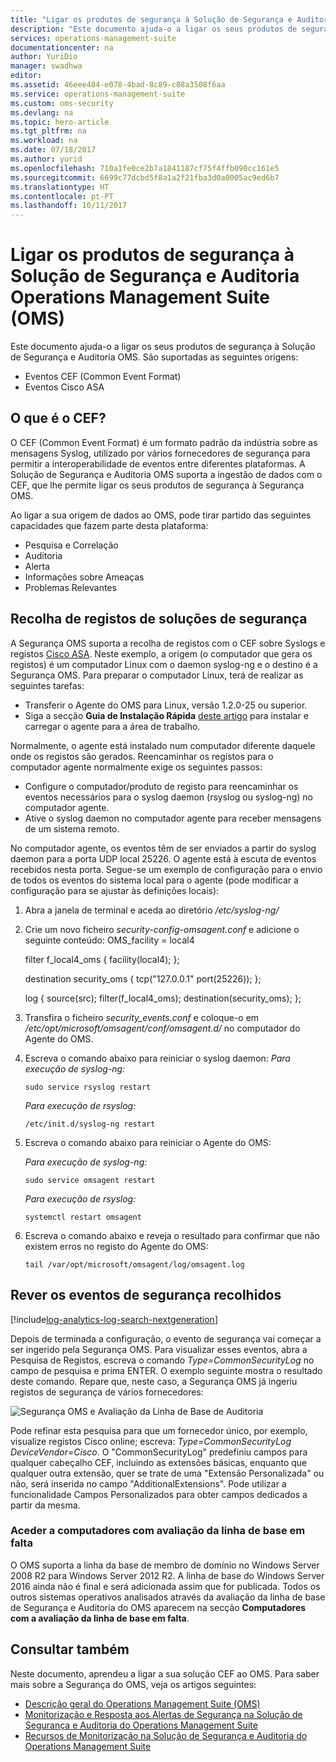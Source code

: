 ```yaml
---
title: "Ligar os produtos de segurança à Solução de Segurança e Auditoria Operations Management Suite (OMS) | Microsoft Docs"
description: "Este documento ajuda-o a ligar os seus produtos de segurança à Solução de Segurança e Auditoria Operations Management Suite utilizando o Common Event Format."
services: operations-management-suite
documentationcenter: na
author: YuriDio
manager: swadhwa
editor: 
ms.assetid: 46eee484-e078-4bad-8c89-c88a3508f6aa
ms.service: operations-management-suite
ms.custom: oms-security
ms.devlang: na
ms.topic: hero-article
ms.tgt_pltfrm: na
ms.workload: na
ms.date: 07/18/2017
ms.author: yurid
ms.openlocfilehash: 710a1fe0ce2b7a1841187cf75f4ffb090cc161e5
ms.sourcegitcommit: 6699c77dcbd5f8a1a2f21fba3d0a0005ac9ed6b7
ms.translationtype: HT
ms.contentlocale: pt-PT
ms.lasthandoff: 10/11/2017
---
```

# <a name="connecting-your-security-products-to-the-operations-management-suite-oms-security-and-audit-solution"></a>Ligar os produtos de segurança à Solução de Segurança e Auditoria Operations Management Suite (OMS) 
Este documento ajuda-o a ligar os seus produtos de segurança à Solução de Segurança e Auditoria OMS. São suportadas as seguintes origens:

- Eventos CEF (Common Event Format)
- Eventos Cisco ASA


## <a name="what-is-cef"></a>O que é o CEF?
O CEF (Common Event Format) é um formato padrão da indústria sobre as mensagens Syslog, utilizado por vários fornecedores de segurança para permitir a interoperabilidade de eventos entre diferentes plataformas. A Solução de Segurança e Auditoria OMS suporta a ingestão de dados com o CEF, que lhe permite ligar os seus produtos de segurança à Segurança OMS. 

Ao ligar a sua origem de dados ao OMS, pode tirar partido das seguintes capacidades que fazem parte desta plataforma:

- Pesquisa e Correlação
- Auditoria
- Alerta
- Informações sobre Ameaças
- Problemas Relevantes

## <a name="collection-of-security-solution-logs"></a>Recolha de registos de soluções de segurança

A Segurança OMS suporta a recolha de registos com o CEF sobre Syslogs e registos [Cisco ASA](https://blogs.technet.microsoft.com/msoms/2016/08/25/add-your-cisco-asa-logs-to-oms-security/). Neste exemplo, a origem (o computador que gera os registos) é um computador Linux com o daemon syslog-ng e o destino é a Segurança OMS. Para preparar o computador Linux, terá de realizar as seguintes tarefas:

- Transferir o Agente do OMS para Linux, versão 1.2.0-25 ou superior.
- Siga a secção **Guia de Instalação Rápida** [deste artigo](https://github.com/Microsoft/OMS-Agent-for-Linux/blob/master/docs/OMS-Agent-for-Linux.md#steps-to-install-the-oms-agent-for-linux) para instalar e carregar o agente para a área de trabalho.

Normalmente, o agente está instalado num computador diferente daquele onde os registos são gerados. Reencaminhar os registos para o computador agente normalmente exige os seguintes passos:

- Configure o computador/produto de registo para reencaminhar os eventos necessários para o syslog daemon (rsyslog ou syslog-ng) no computador agente.
- Ative o syslog daemon no computador agente para receber mensagens de um sistema remoto.

No computador agente, os eventos têm de ser enviados a partir do syslog daemon para a porta UDP local 25226. O agente está à escuta de eventos recebidos nesta porta. Segue-se um exemplo de configuração para o envio de todos os eventos do sistema local para o agente (pode modificar a configuração para se ajustar às definições locais):

1. Abra a janela de terminal e aceda ao diretório */etc/syslog-ng/* 
2. Crie um novo ficheiro *security-config-omsagent.conf* e adicione o seguinte conteúdo: OMS_facility = local4
    
    filter f_local4_oms { facility(local4); };

    destination security_oms { tcp("127.0.0.1" port(25226)); };

    log { source(src); filter(f_local4_oms); destination(security_oms); };
    
3. Transfira o ficheiro *security_events.conf* e coloque-o em */etc/opt/microsoft/omsagent/conf/omsagent.d/* no computador do Agente do OMS.
4. Escreva o comando abaixo para reiniciar o syslog daemon: *Para execução de syslog-ng:*
    
    ```
    sudo service rsyslog restart
    ```

    *Para execução de rsyslog:*
    
    ```
    /etc/init.d/syslog-ng restart
    ```
5. Escreva o comando abaixo para reiniciar o Agente do OMS:

    *Para execução de syslog-ng:*
    
    ```
    sudo service omsagent restart
    ```

    *Para execução de rsyslog:*
    
    ```
    systemctl restart omsagent
    ```
6. Escreva o comando abaixo e reveja o resultado para confirmar que não existem erros no registo do Agente do OMS:

    ``` 
    tail /var/opt/microsoft/omsagent/log/omsagent.log
    ```

## <a name="reviewing-collected-security-events"></a>Rever os eventos de segurança recolhidos

[!include[log-analytics-log-search-nextgeneration](../../includes/log-analytics-log-search-nextgeneration.md)]

Depois de terminada a configuração, o evento de segurança vai começar a ser ingerido pela Segurança OMS. Para visualizar esses eventos, abra a Pesquisa de Registos, escreva o comando *Type=CommonSecurityLog* no campo de pesquisa e prima ENTER. O exemplo seguinte mostra o resultado deste comando. Repare que, neste caso, a Segurança OMS já ingeriu registos de segurança de vários fornecedores:
   
![Segurança OMS e Avaliação da Linha de Base de Auditoria](./media/oms-security-connect-products/oms-security-connect-products-fig1.png)

Pode refinar esta pesquisa para que um fornecedor único, por exemplo, visualize registos Cisco online; escreva: *Type=CommonSecurityLog DeviceVendor=Cisco*. O "CommonSecurityLog" predefiniu campos para qualquer cabeçalho CEF, incluindo as extensões básicas, enquanto que qualquer outra extensão, quer se trate de uma "Extensão Personalizada" ou não, será inserida no campo "AdditionalExtensions". Pode utilizar a funcionalidade Campos Personalizados para obter campos dedicados a partir da mesma. 

### <a name="accessing-computers-missing-baseline-assessment"></a>Aceder a computadores com avaliação da linha de base em falta
O OMS suporta a linha da base de membro de domínio no Windows Server 2008 R2 para Windows Server 2012 R2. A linha de base do Windows Server 2016 ainda não é final e será adicionada assim que for publicada. Todos os outros sistemas operativos analisados através da avaliação da linha de base de Segurança e Auditoria do OMS aparecem na secção **Computadores com a avaliação da linha de base em falta**.

## <a name="see-also"></a>Consultar também
Neste documento, aprendeu a ligar a sua solução CEF ao OMS. Para saber mais sobre a Segurança do OMS, veja os artigos seguintes:

* [Descrição geral do Operations Management Suite (OMS)](operations-management-suite-overview.md)
* [Monitorização e Resposta aos Alertas de Segurança na Solução de Segurança e Auditoria do Operations Management Suite](oms-security-responding-alerts.md)
* [Recursos de Monitorização na Solução de Segurança e Auditoria do Operations Management Suite](oms-security-monitoring-resources.md)


